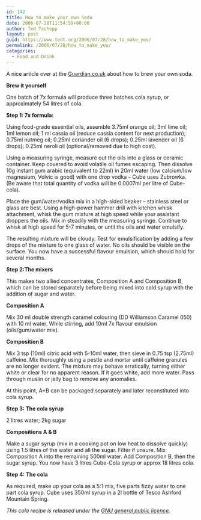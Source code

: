 ```yaml
---
id: 142
title: How to make your own Soda
date: 2006-07-28T11:54:59+00:00
author: Ted Tschopp
layout: post
guid: https://www.tedt.org/2006/07/28/how_to_make_you/
permalink: /2006/07/28/how_to_make_you/
categories:
  - Food and Drink
---
```

A nice article over at the [Guardian.co.uk](http://www.guardian.co.uk/food/Story/0,,1832135,00.html) about how to brew your own soda.

**Brew it yourself** 

One&nbsp;batch of 7x formula will produce three batches cola syrup, or approximately 54 litres of cola. 

**Step 1: 7x formula:** 

Using food-grade essential oils, assemble 3.75ml orange oil; 3ml lime oil; 1ml lemon oil; 1 ml cassia oil (reduce cassia content for next production); 0.75ml nutmeg oil; 0.25ml coriander oil (6 drops); 0.25ml lavender oil (6 drops); 0.25ml neroli oil (optional/removed due to high cost). 

Using a measuring syringe, measure out the oils into a glass or ceramic container. Keep covered to avoid volatile oil fumes escaping. Then dissolve 10g instant gum arabic (equivalent to 22ml) in 20ml water (low calcium/low magnesium, Volvic is good) with one drop vodka &#8211; Cube uses Zubrowka. (Be aware that total quantity of vodka will be 0.0007ml per litre of Cube-cola).

Place the gum/water/vodka mix in a high-sided beaker &#8211; stainless steel or glass are best. Using a high-power hammer drill with kitchen whisk attachment, whisk the gum mixture at high speed while your assistant droppers the oils. Mix in steadily with the measuring syringe. Continue to whisk at high speed for 5-7 minutes, or until the oils and water emulsify. 

The resulting mixture will be cloudy. Test for emulsification by adding a few drops of the mixture to one glass of water. No oils should be visible on the surface. You now have a successful flavour emulsion, which should hold for several months. 

**Step 2:The mixers** 

This makes two allied concentrates, Composition A and Composition B, which can be stored separately before being mixed into cold syrup with the addition of sugar and water. 

**Composition A** 

Mix 30 ml double strength caramel colouring (DD Williamson Caramel 050) with 10 ml water. While stirring, add 10ml 7x flavour emulsion (oils/gum/water mix). 

**Composition B** 

Mix 3 tsp (10ml) citric acid with 5-10ml water, then sieve in 0.75 tsp (2.75ml) caffeine. Mix thoroughly using a pestle and mortar until caffeine granules are no longer evident. The mixture may behave erratically, turning either white or clear for no apparent reason. If it goes white, add more water. Pass through muslin or jelly bag to remove any anomalies. 

At this point, A+B can be packaged separately and later reconstituted into cola syrup. 

**Step 3: The cola syrup** 

2 litres water; 2kg sugar 

**Compositions A & B**

Make a sugar syrup (mix in a cooking pot on low heat to dissolve quickly) using 1.5 litres of the water and all the sugar. Filter if unsure. Mix Composition A into the remaining 500ml water. Add Composition B, then the sugar syrup. You now have 3 litres Cube-Cola syrup or approx 18 litres cola. 

**Step 4: The cola** 

As required, make up your cola as a 5:1 mix, five parts fizzy water to one part cola syrup. Cube uses 350ml syrup in a 2l bottle of Tesco Ashford Mountain Spring.

_This cola recipe is released under the [GNU general public licence](http://www.gnu.org/)._